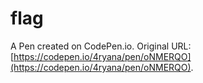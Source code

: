 # flag

A Pen created on CodePen.io. Original URL: [https://codepen.io/4ryana/pen/oNMERQO](https://codepen.io/4ryana/pen/oNMERQO).

